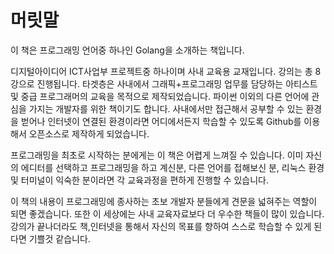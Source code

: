 # 머릿말

이 책은 프로그래밍 언어중 하나인 Golang을 소개하는 책입니다.

디지털아이디어 ICT사업부 프로젝트중 하나이며 사내 교육용 교재입니다.
강의는 총 8강으로 진행됩니다.
타겟층은 사내에서 그래픽+프로그래밍 업무를 담당하는 아티스트 및 중급 프로그래머의 교육을 목적으로 제작되었습니다.
파이썬 이외의 다른 언어에 관심을 가지는 개발자를 위한 책이기도 합니다.
사내에서만 접근해서 공부할 수 있는 환경을 벋어나 인터넷이 연결된 환경이라면 어디에서든지 학습할 수 있도록 Github를 이용해서 오픈소스로 제작하게 되었습니다.

프로그래밍을 최초로 시작하는 분에게는 이 책은 어렵게 느껴질 수 있습니다.
이미 자신의 에디터를 선택하고 프로그래밍을 하고 계신분, 다른 언어를 접해보신 분,
리눅스 환경 및 터미널이 익숙한 분이라면 각 교육과정을 편하게 진행할 수 있습니다.

이 책의 내용이 프로그래밍에 종사하는 초보 개발자 분들에게 견문을 넓혀주는 역할이 되면 좋겠습니다.
또한 이 세상에는 사내 교육자료보다 더 우수한 책들이 많이 있습니다.
강의가 끝나더라도 책,인터넷을 통해서 자신의 목표를 향하여 스스로 학습할 수 있게 된다면 기쁠것 같습니다.

